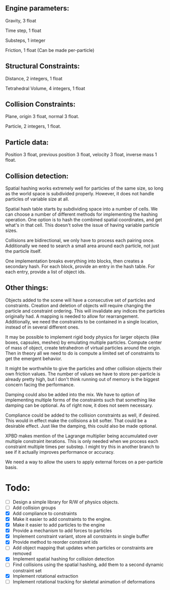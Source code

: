## Engine parameters:

Gravity, 3 float

Time step, 1 float

Substeps, 1 integer

Friction, 1 float (Can be made per-particle)



## Structural Constraints:

Distance, 2 integers, 1 float

Tetrahedral Volume, 4 integers, 1 float



## Collision Constraints:

Plane, origin 3 float, normal 3 float.

Particle, 2 integers, 1 float.

## Particle data:

Position 3 float, previous position 3 float, velocity 3 float, inverse mass 1 float.



## Collision detection:

Spatial hashing works extremely well for particles of the same size, so long as the world space is subdivided properly. However, it does not handle particles of variable size at all.

Spatial hash table starts by subdividing space into a number of cells. We can choose a number of different methods for implementing the hashing operation. One option is to hash the combined spatial coordinates, and get what's in that cell. This doesn't solve the issue of having variable particle sizes.

Collisions are bidirectional, we only have to process each pairing once. Additionally we need to search a small area around each particle, not just the particle itself. 

One implementation breaks everything into blocks, then creates a secondary hash. For each block, provide an entry in the hash table. For each entry, provide a list of object ids. 

## Other things:

Objects added to the scene will have a consecutive set of particles and constraints. Creation and deletion of objects will require changing the particle and constraint ordering. This will invalidate any indices the particles originally had. A mapping is needed to allow for rearrangement. Additionally, we need the constraints to be contained in a single location, instead of in several different ones. 

It may be possible to implement rigid body physics for larger objects (like boxes, capsules, meshes) by emulating multiple particles. Compute center of mass of object, create tetrahedron of virtual particles around the origin. Then in theory all we need to do is compute a limited set of constraints to get the emergent behavior.

It might be worthwhile to give the particles and other collision objects their own friction values. The number of values we have to store per-particle is already pretty high, but I don't think running out of memory is the biggest concern facing the performance.

Damping could also be added into the mix. We have to option of implementing multiple forms of the constraints such that something like damping can be optional. As of right now, it does not seem necessary.

Compliance could be added to the collision constraints as well, if desired. This would in effect make the collisions a bit softer. That could be a desirable effect. Just like the damping, this could also be made optional.

XPBD makes mention of the Lagrange multiplier being accumulated over multiple constraint iterations. This is only needed when we process each constraint multiple times per substep. I might try this in another branch to see if it actually improves performance or accuracy.

We need a way to allow the users to apply external forces on a per-particle basis. 

# Todo:

- [ ] Design a simple library for R/W of physics objects.
- [ ] Add collision groups
- [x] Add compliance to constraints
- [x] Make it easier to add constraints to the engine.
- [x] Make it easier to add particles to the engine
- [x] Provide a mechanism to add forces to particles
- [x] Implement constraint variant, store all constraints in single buffer
- [x] Provide method to reorder constraint ids
- [ ] Add object mapping that updates when particles or constraints are removed
- [x] Implement spatial hashing for collision detection
- [ ] Find collisions using the spatial hashing, add them to a second dynamic constraint set 
- [x] Implement rotational extraction
- [ ] Implement rotational tracking for skeletal animation of deformations